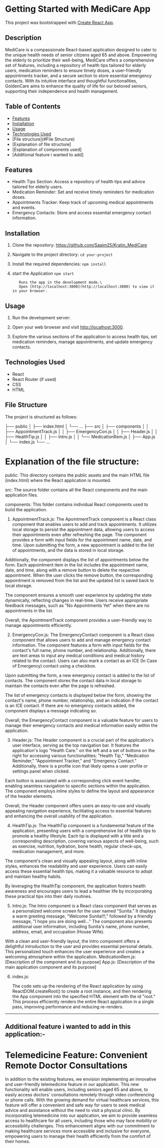 # Getting Started with MediCare App

This project was bootstrapped with [Create React App](https://github.com/facebook/create-react-app).

## Description

MediCare is a compassionate React-based application designed to cater to the unique health needs of senior citizens aged 65 and above. Empowering the elderly to prioritize their well-being, MediCare offers a comprehensive set of features, including a repository of health tips tailored for elderly users, medication reminders to ensure timely doses, a user-friendly appointments tracker, and a secure section to store essential emergency contacts. With its intuitive interface and thoughtful functionalities, GoldenCare aims to enhance the quality of life for our beloved seniors, supporting their independence and health management.

## Table of Contents

- [Features](#features)
- [Installation](#installation)
- [Usage](#usage)
- [Technologies Used](#technologies-used)
- [File structure](#File Structure)
- [Explanation of file structure]
- [Explanation of components used]
- [Additional feature i wanted to add]

## Features

  - Health Tips Section: Access a repository of health tips and advice tailored for elderly users.
  - Medication Reminder: Set and receive timely reminders for medication doses.
  - Appointments Tracker: Keep track of upcoming medical appointments and events.
  - Emergency Contacts: Store and access essential emergency contact information.

## Installation
1. Clone the repository:
      https://github.com/Saaim25/Kratin_MediCare
2. Navigate to the project directory:
      `cd your-project`
3. Install the required dependencies:
      `npm install`
4. start the Application
       `npm start`
   
          Runs the app in the development mode.\
          Open [http://localhost:3000](http://localhost:3000) to view it in your browser.
          
## Usage

1. Run the development server:

2. Open your web browser and visit [http://localhost:3000](http://localhost:3000).

3. Explore the various sections of the application to access health tips, set medication reminders, manage appointments, and update emergency contacts.

## Technologies Used


- React
- React Router (if used)
- CSS
- HTML

## File Structure

The project is structured as follows:

├── public
│   ├── index.html
│   └── ...
├── src
│   ├── components
│   │   ├── AppointmentTrack.js
│   │   ├── EmergencyCon.js
│   │   ├── Header.js
│   │   ├── HealthTip.js
│   │   ├── Intro.js
│   │   └── MedicationRem.js
│   ├── App.js
│   └── index.js
└── ...


# Explanation of the file structure:

public: This directory contains the public assets and the main HTML file (index.html) where the React application is mounted.

src: The source folder contains all the React components and the main application files.

components: This folder contains individual React components used to build the application.

1. AppointmentTrack.js: 
        The ApointmentTrack component is a React class component that enables users to add and track appointments. It utilizes local storage to persist the appointment data, allowing users to access their appointments even after refreshing the page. The component provides a form with input fields for the appointment name, date, and time. Upon submitting the form, a new appointment is added to the list of appointments, and the data is stored in local storage.

Additionally, the component displays the list of appointments below the form. Each appointment item in the list includes the appointment name, date, and time, along with a remove button to delete the respective appointment. When the user clicks the remove button, the corresponding appointment is removed from the list and the updated list is saved back to local storage.

The component ensures a smooth user experience by updating the state dynamically, reflecting changes in real-time. Users receive appropriate feedback messages, such as "No Appointments Yet" when there are no appointments in the list.

Overall, the ApointmentTrack component provides a user-friendly way to manage appointments efficiently.




2. EmergencyCon.js:
            The EmergencyContact component is a React class component that allows users to add and manage emergency contact information. The component features a form with input fields for the contact's full name, phone number, and relationship. Additionally, there are text areas to input any medical conditions and medical history related to the contact. Users can also mark a contact as an ICE (In Case of Emergency) contact using a checkbox.

Upon submitting the form, a new emergency contact is added to the list of contacts. The component stores the contact data in local storage to maintain the contacts even after the page is refreshed.

The list of emergency contacts is displayed below the form, showing the contact's name, phone number, relationship, and an indication if the contact is an ICE contact. If there are no emergency contacts added, the component displays a message indicating so.

Overall, the EmergencyContact component is a valuable feature for users to manage their emergency contacts and medical information easily within the application.




3. Header.js:
        The Header component is a crucial part of the application's user interface, serving as the top navigation bar. It features the application's logo "Health Care." on the left and a set of buttons on the right for accessing various functionalities: "Health Tip," "Medication Reminder," "Appointment Tracker," and "Emergency Contact." Additionally, there is a profile icon that likely opens a user profile or settings panel when clicked.

Each button is associated with a corresponding click event handler, enabling seamless navigation to specific sections within the application. The component employs inline styles to define the layout and appearance of the header elements.

Overall, the Header component offers users an easy-to-use and visually appealing navigation experience, facilitating access to essential features and enhancing the overall usability of the application.


      
4. HealthTip.js: 
      The HealthTip component is a fundamental feature of the application, presenting users with a comprehensive list of health tips to promote a healthy lifestyle. Each tip is displayed with a title and a corresponding description, covering various aspects of well-being, such as exercise, nutrition, hydration, bone health, regular check-ups, medication management, and more.

The component's clean and visually appealing layout, along with inline styles, enhances the readability and user experience. Users can easily access these essential health tips, making it a valuable resource to adopt and maintain healthy habits.

By leveraging the HealthTip component, the application fosters health awareness and encourages users to lead a healthier life by incorporating these practical tips into their daily routines.



5. Intro.js:
          The Intro component is a React class component that serves as a personalized welcome screen for the user named "Sunita." It displays a warm greeting message, "Welcome Sunita!!!," followed by a friendly message, "I hope you are doing well..." The component also presents additional user information, including Sunita's name, phone number, address, email, and occupation (House Wife).

With a clean and user-friendly layout, the Intro component offers a delightful introduction to the user and provides essential personal details. This personalized touch enhances the user experience and creates a welcoming atmosphere within the application.
MedicationRem.js: [Description of the component and its purpose]
App.js: [Description of the main application component and its purpose]



6. index.js: 

      The code sets up the rendering of the React application by using ReactDOM.createRoot() to create a root instance, and then rendering the App component into the specified HTML element with the id "root." This process efficiently renders the entire React application in a single pass, improving performance and reducing re-renders.

------------------------------------------------------------------------------------------------------------------------------------------------------------------


## Additional feature i wanted to add in this application:-

# Telemedicine Feature: Convenient Remote Doctor Consultations

In addition to the existing features, we envision implementing an innovative and user-friendly telemedicine feature in our application. This new functionality will enable users, including seniors aged 65 and above, to easily access doctors' consultations remotely through video conferencing or phone calls. With the growing demand for virtual healthcare services, this feature will offer a convenient and safe way for users to seek medical advice and assistance without the need to visit a physical clinic. By incorporating telemedicine into our application, we aim to provide seamless access to healthcare for all users, including those who may face mobility or accessibility challenges. This enhancement aligns with our commitment to making healthcare services more accessible and inclusive for everyone, empowering users to manage their health efficiently from the comfort of their homes.

